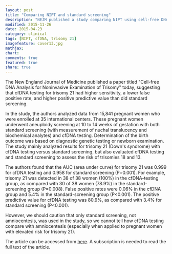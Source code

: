 ```yaml
---
layout: post
title: "Comparing NIPT and standard screening"
description: "NEJM published a study comparing NIPT using cell-free DNA versus standard screening to detect trisomy 21"
modified: 2015-11-26
date: 2015-04-23
category: clinical
tags: [NIPT, cfDNA, trisomy 21]
imagefeature: cover13.jpg
mathjax: 
chart: 
comments: true
featured: true
share: true
---
```


The New England Journal of Medicine published a paper titled "Cell-free DNA Analysis for Noninvasive Examination of Trisomy" today, suggesting that cfDNA testing for trisomy 21 had higher sensitivity, a lower false positive rate, and higher positive predictive value than did standard screening.

In the study, the authors analyzed data from 15,841 pregnant women who were enrolled at 35 international centers. These pregnant women underwent aneuploidy screening at 10 to 14 weeks of gestation with both standard screening (with measurement of nuchal translucency and biochemical analytes) and cfDNA testing. Determination of the birth outcome was based on diagnostic genetic testing or newborn examination. The study mainly analyzed results for trisomy 21 (Down's syndrome) with cfDNA testing versus standard screening, but also evaluated cfDNA testing and standard screening to assess the risk of trisomies 18 and 13.

The authors found that the AUC (area under curve) for trisomy 21 was 0.999 for cfDNA testing and 0.958 for standard screening (P=0.001). For example, trisomy 21 was detected in 38 of 38 women (100%) in the cfDNA-testing group, as compared with 30 of 38 women (78.9%) in the standard-screening group (P=0.008). False positive rates were 0.06% in the cfDNA group and 5.4% in the standard-screening group (P<0.001). The positive predictive value for cfDNA testing was 80.9%, as compared with 3.4% for standard screening (P<0.001).

However, we should caution that only standard screening, not amniocentesis, was used in the study, so we cannot tell how cfDNA testing compare with amniocentesis (especially when applied to pregnant women with elevated risk for trisomy 21).

The article can be accessed from [here](http://www.nejm.org/doi/full/10.1056/NEJMoa1407349). A subscription is needed to read the full text of the article.


